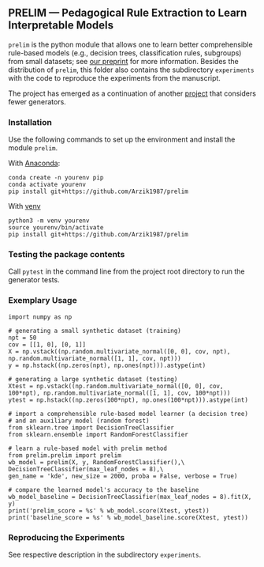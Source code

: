 ## PRELIM &mdash; **P**edagogical **R**ule **E**xtraction to **L**earn **I**nterpretable **M**odels

`prelim` is the python module that allows one to learn better comprehensible rule-based models (e.g., decision trees, classification rules, subgroups) from small datasets; see [our preprint](https://arxiv.org/abs/2112.13285) for more information. Besides the distribution of `prelim`, this folder also contains the subdirectory `experiments` with the code to reproduce the experiments from the manuscript.

The project has emerged as a continuation of another [project](https://github.com/bobboman1000/gr_prim) that considers fewer generators.

### Installation

Use the following commands to set up the environment and install the module `prelim`.

With [Anaconda](https://www.anaconda.com/products/distribution):
```
conda create -n yourenv pip
conda activate yourenv
pip install git+https://github.com/Arzik1987/prelim
```

With [venv](https://packaging.python.org/en/latest/guides/installing-using-pip-and-virtual-environments/)
```
python3 -m venv yourenv
source yourenv/bin/activate
pip install git+https://github.com/Arzik1987/prelim
```

### Testing the package contents
Call <code>pytest</code> in the command line from the project root directory to run the generator tests.

### Exemplary Usage

```
import numpy as np

# generating a small synthetic dataset (training)
npt = 50
cov = [[1, 0], [0, 1]]
X = np.vstack((np.random.multivariate_normal([0, 0], cov, npt), np.random.multivariate_normal([1, 1], cov, npt)))
y = np.hstack((np.zeros(npt), np.ones(npt))).astype(int)

# generating a large synthetic dataset (testing)
Xtest = np.vstack((np.random.multivariate_normal([0, 0], cov, 100*npt), np.random.multivariate_normal([1, 1], cov, 100*npt)))
ytest = np.hstack((np.zeros(100*npt), np.ones(100*npt))).astype(int)

# import a comprehensible rule-based model learner (a decision tree)
# and an auxiliary model (random forest)
from sklearn.tree import DecisionTreeClassifier
from sklearn.ensemble import RandomForestClassifier

# learn a rule-based model with prelim method
from prelim.prelim import prelim
wb_model = prelim(X, y, RandomForestClassifier(),\
DecisionTreeClassifier(max_leaf_nodes = 8),\
gen_name = 'kde', new_size = 2000, proba = False, verbose = True)

# compare the learned model's accuracy to the baseline
wb_model_baseline = DecisionTreeClassifier(max_leaf_nodes = 8).fit(X, y)
print('prelim_score = %s' % wb_model.score(Xtest, ytest))
print('baseline_score = %s' % wb_model_baseline.score(Xtest, ytest))
```


### Reproducing the Experiments
See respective description in the subdirectory `experiments`.
